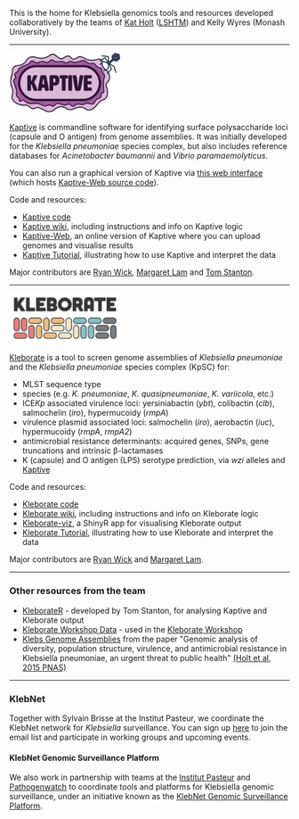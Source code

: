 This is the home for Klebsiella genomics tools and resources developed collaboratively by the teams of [Kat Holt](https://holtlab.net) ([LSHTM](https://www.lshtm.ac.uk)) and Kelly Wyres (Monash University).

------

<img src="https://github.com/klebgenomics/.github/blob/main/profile/kaptive_logo.png" alt="Kaptive" width="200">

  
[Kaptive](https://github.com/katholt/Kaptive) is commandline software for identifying surface polysaccharide loci (capsule and O antigen) from genome assemblies. It was initially developed for the _Klebsiella pneumoniae_ species complex, but also includes reference databases for _Acinetobacter baumannii_ and _Vibrio paramaemolyticus_. 
  
You can also run a graphical version of Kaptive via [this web interface](http://kaptive-web.erc.monash.edu/) (which hosts [Kaptive-Web source code](https://github.com/kelwyres/Kaptive-Web)).

Code and resources:
* [Kaptive code](https://github.com/katholt/Kaptive) 
* [Kaptive wiki](https://github.com/katholt/Kaptive/wiki), including instructions and info on Kaptive logic
* [Kaptive-Web](https://github.com/kelwyres/Kaptive-Web), an online version of Kaptive where you can upload genomes and visualise results
* [Kaptive Tutorial](https://bit.ly/kaptive-workshop), illustrating how to use Kaptive and interpret the data

Major contributors are [Ryan Wick](https://github.com/rrwick), [Margaret Lam](https://scholar.google.com.au/citations?user=mjNrNqMAAAAJ&hl=en) and [Tom Stanton](https://github.com/orgs/klebnet/people/tomdstanton).
    
------
    
<img src="https://github.com/klebgenomics/.github/blob/main/profile/kleborate-logo.png" alt="Kleborate" width="200">
    
[Kleborate](https://github.com/katholt/kleborate) is a tool to screen genome assemblies of _Klebsiella pneumoniae_ and the _Klebsiella pneumoniae_ species complex (KpSC) for:
 * MLST sequence type
 * species (e.g. _K. pneumoniae_, _K. quasipneumoniae_, _K. variicola_, etc.)
 * ICE<i>Kp</i> associated virulence loci: yersiniabactin (_ybt_), colibactin (_clb_), salmochelin (_iro_), hypermucoidy (_rmpA_)
 * virulence plasmid associated loci: salmochelin (_iro_), aerobactin (_iuc_), hypermucoidy (_rmpA_, _rmpA2_)
 * antimicrobial resistance determinants: acquired genes, SNPs, gene truncations and intrinsic β-lactamases
 * K (capsule) and O antigen (LPS) serotype prediction, via _wzi_ alleles and [Kaptive](https://github.com/katholt/Kaptive)

Code and resources:
* [Kleborate code](https://github.com/katholt/kleborate) 
* [Kleborate wiki](https://github.com/katholt/Kleborate/wiki), including instructions and info on Kleborate logic
* [Kleborate-viz](https://kleborate.erc.monash.edu/), a ShinyR app for visualising Kleborate output
* [Kleborate Tutorial](https://bit.ly/kleborate-workshop), illustrating how to use Kleborate and interpret the data

Major contributors are [Ryan Wick](https://github.com/rrwick) and [Margaret Lam](https://scholar.google.com.au/citations?user=mjNrNqMAAAAJ&hl=en).
    
------
      
### Other resources from the team
  * [KleborateR](https://github.com/klebnet/KleborateR) - developed by Tom Stanton, for analysing Kaptive and Kleborate output
  * [Kleborate Workshop Data](https://github.com/katholt/kleborate_workshop_data) - used in the [Kleborate Workshop](https://bit.ly/kleborate-workshop)
  * [Klebs Genome Assemblies](https://github.com/katholt/KlebsGenomes3) from the paper "Genomic analysis of diversity, population structure, virulence, and antimicrobial resistance in Klebsiella pneumoniae, an urgent threat to public health" [(Holt et al, 2015 PNAS)](https://doi.org/10.1073/pnas.1501049112)
  
------
  
### KlebNet 

Together with Sylvain Brisse at the Institut Pasteur, we coordinate the KlebNet network for _Klebsiella_ surveillance. You can sign up [here](https://groups.google.com/g/klebnet/members?pli=1) to join the email list and participate in working groups and upcoming events.

#### KlebNet Genomic Surveillance Platform

We also work in partnership with teams at the [Institut Pasteur](https://bigsdb.pasteur.fr/) and [Pathogenwatch](https://pathogen.watch/) to coordinate tools and platforms for Klebsiella genomic surveillance, under an initiative known as the [KlebNet Genomic Surveillance Platform](https://klebnet.org/).
